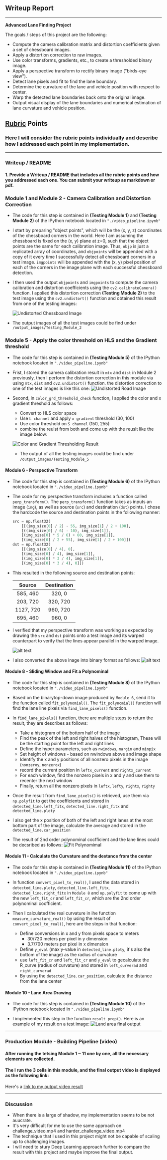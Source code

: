 ## Writeup Report



---

**Advanced Lane Finding Project**

The goals / steps of this project are the following:

* Compute the camera calibration matrix and distortion coefficients given a set of chessboard images.
* Apply a distortion correction to raw images.
* Use color transforms, gradients, etc., to create a thresholded binary image.
* Apply a perspective transform to rectify binary image ("birds-eye view").
* Detect lane pixels and fit to find the lane boundary.
* Determine the curvature of the lane and vehicle position with respect to center.
* Warp the detected lane boundaries back onto the original image.
* Output visual display of the lane boundaries and numerical estimation of lane curvature and vehicle position.

[//]: # (Image References)

[image1]: ./output_images/Testing_Module_2/Distortion_Correction_Result.jpg "Undistorted"
[image2]: ./output_images/Testing_Module_5/test2_output_undist.jpg "Road Undistorted"
[image3]: ./output_images/Testing_Module_5/test2_output_binary.jpg "Color and Gradient Thresholding Result"
[image4]: ./output_images/Testing_Module_6/Perspective_Transform_Result2.jpg "Road Transform"
[image7]: ./output_images/Testing_Module_6/Perspective_Transform_Result.jpg "Road Transform binary"
[image5]: ./output_images/Testing_Module_8/Polynomimal_Result.jpg "Fit Polynomimal"
[image6]: ./output_images/Testing_Module_10/test2_lane_area.jpg "Land area final output"
[video1]: ./project_video.mp4 "Video"

## [Rubric](https://review.udacity.com/#!/rubrics/571/view) Points

### Here I will consider the rubric points individually and describe how I addressed each point in my implementation.  

---

### Writeup / README

#### 1. Provide a Writeup / README that includes all the rubric points and how you addressed each one.  You can submit your writeup as markdown or pdf.  


### Module 1 and Module 2 - Camera Calibration and Distortion Correction


- The code for this step is contained in **(Testing Module 1)** and **(Testing Module 2)** of the IPython notebook located in `"./video_pipeline.ipynb" `

- I start by preparing "object points", which will be the (x, y, z) coordinates of the chessboard corners in the world. Here I am assuming the chessboard is fixed on the (x, y) plane at z=0, such that the object points are the same for each calibration image.  Thus, `objp` is just a replicated array of coordinates, and `objpoints` will be appended with a copy of it every time I successfully detect all chessboard corners in a test image.  `imgpoints` will be appended with the (x, y) pixel position of each of the corners in the image plane with each successful chessboard detection.  

- I then used the output `objpoints` and `imgpoints` to compute the camera calibration and distortion coefficients using the `cv2.calibrateCamera()` function.  I applied this distortion correction **(Testing Module 2)** to the test image using the `cv2.undistort()` function and obtained this result from one of the testing images: 

    ![Undistorted Chessboard Image][image1]

- The output images of all the test images could be find under `/output_images/Testing_Module_2`

### Module 5 - Apply the color threshold on HLS and the Gradient threshold 

- The code for this step is contained in **(Testing Module 5)** of the IPython notebook located in `"./video_pipeline.ipynb" ` 

- Frist, I stored the camera calibration result in `mtx` and `dist` in Module 2 previously, then I perform the distortion correction in this module via using `mtx`, `dist` and `cv2.undistort()` function. the distortion correction to one of the test images is like this one:
    ![Undistorted Road Image][image2]

- Second, in `color_grd_threshold_check` function, I applied the color and x gradient threshold as follows: 
    - Convert to HLS color space
    - Use `L channel` and apply `x gradient` threshold (30, 100)
    - Use color threshold on `S channel` (150, 255)
    - combine the reulst from both and come up with the reuslt like the image below:

    ![Color and Gradient Thresholding Result][image3]

    - The output of all the testing images could be find under `/output_images/Testing_Module_5`


#### Module 6 - Perspective Transform

- The code for this step is contained in **(Testing Module 6)** of the IPython notebook located in `"./video_pipeline.ipynb" `

- The code for my perspective transform includes a function called `perp_transform()`. The `perp_transform()` function takes as inputs an image (`img`), as well as source (`src`) and destination (`dst`) points.  I chose the hardcode the source and destination points in the following manner:

    ```python
    src = np.float32(
        [[(img_size[0] / 2) - 55, img_size[1] / 2 + 100],
        [((img_size[0] / 6) - 10), img_size[1]],
        [(img_size[0] * 5 / 6) + 60, img_size[1]],
        [(img_size[0] / 2 + 55), img_size[1] / 2 + 100]])
    dst = np.float32(
        [[(img_size[0] / 4), 0],
        [(img_size[0] / 4), img_size[1]],
        [(img_size[0] * 3 / 4), img_size[1]],
        [(img_size[0] * 3 / 4), 0]])
    ```

- This resulted in the following source and destination points:

    | Source        | Destination   | 
    |:-------------:|:-------------:| 
    | 585, 460      | 320, 0        | 
    | 203, 720      | 320, 720      |
    | 1127, 720     | 960, 720      |
    | 695, 460      | 960, 0        |

- I verified that my perspective transform was working as expected by drawing the `src` and `dst` points onto a test image and its warped counterpart to verify that the lines appear parallel in the warped image.

    ![alt text][image4]

- I also converted the above inage into binary format as follows:
    ![alt text][image7]

#### Module 8 - Sliding Window and Fit a Polynominal

- The code for this step is contained in **(Testing Module 8)** of the IPython notebook located in `"./video_pipeline.ipynb" `

- Based on the binarytop-down image produced by `Module 6`, send it to the function called `fit_polynomial()`. The `fit_polynomial()` function will find the lane line pixels via `find_lane_pixels()` function.

- In `find_lane_pixels()` function, there are multiple steps to return the result, they are describes as follows: 
    - Take a histogram of the bottom half of the image
    - Find the peak of the left and right halves of the histogram, These will be the starting point for the left and right lines
    - Define the hyper parameters, such as `nwindows`, `margin` and `minpix`
    - Set height of windows - based on nwindows above and image shape
    - Identify the x and y positions of all nonzero pixels in the image (`nonzeroy`, `nonzerox`)
    - record the current position in `leftx_current` and `rightx_current`
    - For each window, find the nonzero pixels in x and y and use them to recenter the next window
    - Finally, return all the nonzero pixels in `leftx`, `lefty`, `rightx`, `righty`

- Once the result from `find_lane_pixels()` is retrieved, use them via `np.polyfit` to get the coefficients and stored in `detected_line.left_fitx`, `detected_line.right_fitx` and `detected_line.ploty`
- I also get the x position of both of the left and right lanes at the most bottom part of the image, calculate the average and stored in the `detected_line.car_position` 

- The result of 2nd order polynominal cocfficient and the lane lines could be decsribed as follows:
    ![Fit Polynomimal][image5]

#### Module 11 - Calculate the Curvature and the destance from the center

- The code for this step is contained in **(Testing Module 11)** of the IPython notebook located in `"./video_pipeline.ipynb" `

- In function `convert_pixel_to_real()`, I used the data stored in `detected_line.ploty`, `detected_line.left_fitx`, `detected_line.right_fitx` in `Module 8` and `np.polyfit` to come up with the new `left_fit_cr` and `left_fit_cr`, which are the 2nd order polynominal cocfficient.

- Then I calculated the real curvature in ihe function `measure_curvature_real()` by using the result of `convert_pixel_to_real()`, here are the steps in that function: 
    - Define conversions in x and y from pixels space to meters
        - 30/720 meters per pixel in y dimension
        - 3.7/700 meters per pixel in x dimension
    - Define `y_eval` (max y-value in `detected_line.ploty`, it's also the bottom of the image) as the radius of curvature
    - use `left_fit_cr` and `left_fit_cr` and `y_eval` to gecalculate the R_curve (radius of curvature) and stored in `left_curverad` and `right_curverad`
    - By using the `detected_line.car_position`, calculate the distance from the lane center 


#### Module 10 - Lane Area Drawing

- The code for this step is contained in **(Testing Module 10)** of the IPython notebook located in `"./video_pipeline.ipynb" `

- I implemented this step in the function `result_prep()`.  Here is an example of my result on a test image:
    ![Land area final output][image6]

---

### Production Module - Building Pipeline (video)

#### After running the tetsing Module 1 ~ 11 one by one, all the necessary elements are collected. 

#### The I run the 3 cells in this module, and the final output video is displayed as the following link:

Here's a [link to my output video result](./test_vide_output/project_video.mp4)

---

### Discussion

- When there is a large of shadow, my implementation seems to be not auucrate.
- It's very difficult for me to use the same approach on challenge_video.mp4 and harder_challenge_video.mp4
- The technique that I used in this project might not be capable of scaling up to challenging images.
- I will need to stury Deep Learning approach further to compare the result with this project and maybe improve the final output.
